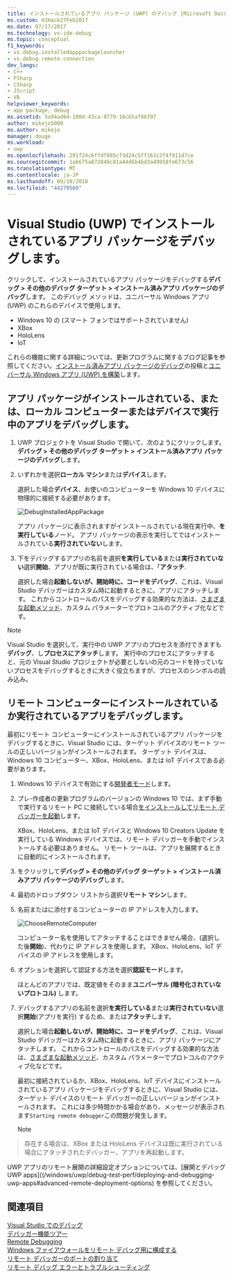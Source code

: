 ```yaml
---
title: インストールされているアプリ パッケージ (UWP) のデバッグ |Microsoft Docs
ms.custom: H1Hack27Feb2017
ms.date: 07/17/2017
ms.technology: vs-ide-debug
ms.topic: conceptual
f1_keywords:
- vs.debug.installedapppackagelauncher
- vs.debug.remote.connection
dev_langs:
- C++
- FSharp
- CSharp
- JScript
- VB
helpviewer_keywords:
- app package, debug
ms.assetid: 5a94ad64-100d-43ca-9779-16cb5af86f97
author: mikejo5000
ms.author: mikejo
manager: douge
ms.workload:
- uwp
ms.openlocfilehash: 291f24c6ffdf885cf3d24c5ff163c2f4f911d7ce
ms.sourcegitcommit: 1ab675a872848c81a44d6b4bd3a49958fe673c56
ms.translationtype: MT
ms.contentlocale: ja-JP
ms.lasthandoff: 09/10/2018
ms.locfileid: "44279560"
---
```

# <a name="debug-an-installed-app-package-in-visual-studio-uwp"></a>Visual Studio (UWP) でインストールされているアプリ パッケージをデバッグします。

クリックして、インストールされているアプリ パッケージをデバッグする**デバッグ > その他のデバッグ ターゲット > インストール済みアプリ パッケージのデバッグ**します。 このデバッグ メソッドは、ユニバーサル Windows アプリ (UWP) のこれらのデバイスで使用します。

* Windows 10 の (スマート フォンではサポートされていません)
* XBox
* HoloLens
* IoT

これらの機能に関する詳細については、更新プログラムに関するブログ記事を参照してください。[インストール済みアプリ パッケージのデバッグ](https://blogs.msdn.microsoft.com/devops/2016/03/30/updates-for-debugging-installed-app-packages-in-visual-studio-2015-update-2/)の投稿と[ユニバーサル Windows アプリ (UWP) を構築](https://blogs.msdn.microsoft.com/visualstudio/2016/08/02/universal-windows-apps-targeting-windows-10-anniversary-sdk/)します。

## <a name="debug-an-installed-app-package-or-running-app-on-a-local-machine-or-device"></a>アプリ パッケージがインストールされている、または、ローカル コンピューターまたはデバイスで実行中のアプリをデバッグします。

1. UWP プロジェクトを Visual Studio で開いて、次のようにクリックします。**デバッグ > その他のデバッグ ターゲット > インストール済みアプリ パッケージのデバッグ**します。

2. いずれかを選択**ローカル マシン**または**デバイス**します。

     選択した場合**デバイス**、お使いのコンピューターを Windows 10 デバイスに物理的に接続する必要があります。

     ![DebugInstalledAppPackage](../debugger/media/debug-installed-app-pkg.png "DebugInstalledAppPackage")

     アプリ パッケージに表示されますがインストールされている現在実行中、**を実行している**ノード。 アプリ パッケージの表示を実行してではインストールされている**実行されていない**します。

3. 下をデバッグするアプリの名前を選択**を実行している**または**実行されていない**選択**開始**、アプリが既に実行されている場合は、「**アタッチ**.

     選択した場合**起動しないが、開始時に、コードをデバッグ**、これは、Visual Studio デバッガーはカスタム時に起動するときに、アプリにアタッチします。 これからコントロールのパスをデバッグする効果的な方法は、[さまざまな起動メソッド](/windows/uwp/xbox-apps/automate-launching-uwp-apps)、カスタム パラメーターでプロトコルのアクティブ化などです。

> [!NOTE]
> Visual Studio を選択して、実行中の UWP アプリのプロセスを添付できますも**デバッグ**、し**プロセスにアタッチ**します。 実行中のプロセスにアタッチすると、元の Visual Studio プロジェクトが必要としないの元のコードを持っていないプロセスをデバッグするときに大きく役立ちますが、プロセスのシンボルの読み込み。
  
## <a name="remote"></a> リモート コンピューターにインストールされているか実行されているアプリをデバッグします。 

最初にリモート コンピューターにインストールされているアプリ パッケージをデバッグするときに、Visual Studio には、ターゲット デバイスのリモート ツールの正しいバージョンがインストールされます。 ターゲット デバイスは、Windows 10 コンピューター、XBox、HoloLens、または IoT デバイスである必要があります。

1. Windows 10 デバイスで有効にする[開発者モード](/windows/uwp/get-started/enable-your-device-for-development)します。

2. プレ-作成者の更新プログラムのバージョンの Windows 10 では、まず手動で実行するリモート PC に接続している場合[をインストールしてリモート デバッガーを起動](../debugger/remote-debugging.md)します。

     XBox、HoloLens、または IoT デバイスと Windows 10 Creators Update を実行している Windows デバイスでは、リモート デバッガーを手動でインストールする必要はありません。 リモート ツールは、アプリを展開するときに自動的にインストールされます。

3. をクリックして**デバッグ > その他のデバッグ ターゲット > インストール済みアプリ パッケージのデバッグ**します。

4. 最初のドロップダウン リストから選択**リモート マシン**します。

5. 名前またはに添付するコンピューターの IP アドレスを入力します。

     ![ChooseRemoteComputer](../debugger/media/debug-remote-app-pkg.png "ChooseRemoteComputer")

     コンピューター名を使用してアタッチすることはできません場合、(選択した後**開始**)、代わりに IP アドレスを使用します。 XBox、HoloLens、IoT デバイスの IP アドレスを使用します。

5. オプションを選択して認証する方法を選択**認証モード**します。

    ほとんどのアプリでは、既定値をそのまま**ユニバーサル (暗号化されていないプロトコル)** します。

6. デバッグするアプリの名前を選択**を実行している**または**実行されていない**選択**開始**(アプリを実行) するため、または**アタッチ**します。

     選択した場合**起動しないが、開始時に、コードをデバッグ**、これは、Visual Studio デバッガーはカスタム時に起動するときに、アプリ パッケージにアタッチします。 これからコントロールのパスをデバッグする効果的な方法は、[さまざまな起動メソッド](/windows/uwp/xbox-apps/automate-launching-uwp-apps)、カスタム パラメーターでプロトコルのアクティブ化などです。

     最初に接続されているか、XBox、HoloLens、IoT デバイスにインストールされているアプリ パッケージをデバッグするときに、Visual Studio には、ターゲット デバイスのリモート デバッガーの正しいバージョンがインストールされます。 これには多少時間かかる場合があり、メッセージが表示されます``Starting remote debugger``この問題が発生します。

     > [!NOTE]
> 存在する場合は、XBox または HoloLens デバイスは既に実行されている場合にアタッチされたデバッガー、アプリを再起動します。

UWP アプリのリモート展開の詳細設定オプションについては、[展開とデバッグ UWP apps]((/windows/uwp/debug-test-perf/deploying-and-debugging-uwp-apps#advanced-remote-deployment-options) を参照してください。 
  
## <a name="see-also"></a>関連項目  
 [Visual Studio でのデバッグ](../debugger/index.md)  
 [デバッガー機能ツアー](../debugger/debugger-feature-tour.md)  
 [Remote Debugging](../debugger/remote-debugging.md)  
 [Windows ファイアウォールをリモート デバッグ用に構成する](../debugger/configure-the-windows-firewall-for-remote-debugging.md)  
 [リモート デバッガーのポートの割り当て](../debugger/remote-debugger-port-assignments.md)  
 [リモート デバッグ エラーとトラブルシューティング](../debugger/remote-debugging-errors-and-troubleshooting.md)
